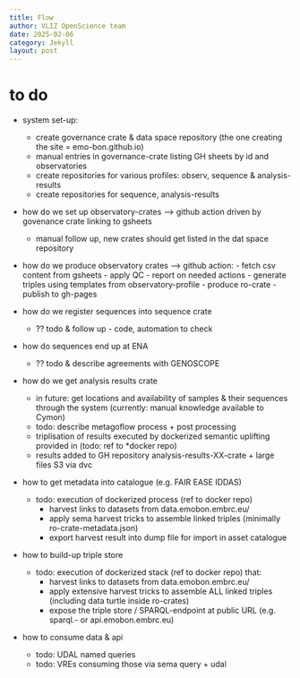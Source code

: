 ```yaml
---
title: Flow
author: VLIZ OpenScience team
date: 2025-02-06
category: Jekyll
layout: post
---
```


# to do
- system set-up:
    - create governance crate & data space repository (the one creating the site = emo-bon.github.io)
    - manual entries in governance-crate listing GH sheets by id and observatories
    - create repositories for various profiles: observ, sequence & analysis-results
    - create repositories for sequence, analysis-results

- how do we set up observatory-crates 
    --> github action driven by govenance crate linking to gsheets
    - manual follow up, new crates should get listed in the dat  space repository 
     
- how do we produce observatory crates 
    --> github action: 
            - fetch csv content from gsheets
            - apply QC - report on needed actions
            - generate triples using templates from observatory-profile 
            - produce ro-crate 
            - publish to gh-pages

- how do we register sequences into sequence crate
    - ?? todo & follow up - code, automation to check

- how do sequences end up at ENA 
    - ?? todo & describe agreements with GENOSCOPE

- how do we get analysis results crate
    - in future: get locations and availability of samples & their sequences through the system (currently: manual knowledge available to Cymon)
    - todo: describe metagoflow process + post processing 
    - triplisation of results executed by dockerized semantic uplifting provided in (todo: ref to *docker repo)
    - results added to GH repository analysis-results-XX-crate + large files S3 via dvc

- how to get metadata into catalogue (e.g. FAIR EASE IDDAS)
    - todo: execution of dockerized process (ref to docker repo)
        - harvest links to datasets from data.emobon.embrc.eu/
        - apply sema harvest tricks to assemble linked triples (minimally ro-crate-metadata.json)
        - export harvest result into dump file for import in asset catalogue

- how to build-up triple store
    - todo: execution of dockerized stack (ref to docker repo) that:
        - harvest links to datasets from data.emobon.embrc.eu/
        - apply extensive harvest tricks to assemble ALL linked triples (including data turtle inside ro-crates)
        - expose the triple store / SPARQL-endpoint at public URL (e.g. sparql.- or api.emobon.embrc.eu)

- how to consume data & api
    - todo: UDAL named queries 
    - todo: VREs consuming those via sema query + udal
